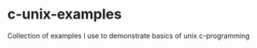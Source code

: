 c-unix-examples
===============

Collection of examples I use to demonstrate basics of unix c-programming
